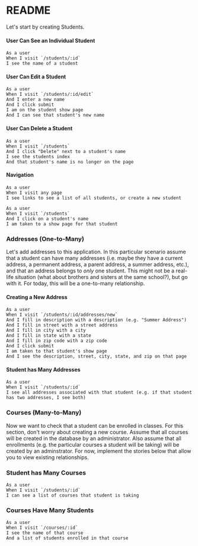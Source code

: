 # README

Let's start by creating Students.

#### User Can See an Individual Student

```
As a user
When I visit `/students/:id`
I see the name of a student
```

<!-- #### User Can See a List of Students

```
As a user
When I visit `/students`
I see a list of student names
``` -->

<!-- #### User Can Create a Student

```
As a user
When I visit `/students/new`
And I fill in name
And I click submit
I am on the student show page
And I see that student's name
``` -->

#### User Can Edit a Student

```
As a user
When I visit `/students/:id/edit`
And I enter a new name
And I click submit
I am on the student show page
And I can see that student's new name
```

#### User Can Delete a Student

```
As a user
When I visit `/students`
And I click "Delete" next to a student's name
I see the students index
And that student's name is no longer on the page
```

#### Navigation

```
As a user
When I visit any page
I see links to see a list of all students, or create a new student
```

```
As a user
When I visit `/students`
And I click on a student's name
I am taken to a show page for that student
```

### Addresses (One-to-Many)

Let's add addresses to this application. In this particular scenario assume that a student can have many addresses (i.e. maybe they have a current address, a permanent address, a parent address, a summer address, etc.), and that an address belongs to *only* one student. This might not be a real-life situation (what about brothers and sisters at the same school?), but go with it. For today, this will be a one-to-many relationship.

#### Creating a New Address

```
As a user
When I visit `/students/:id/addresses/new`
And I fill in description with a description (e.g. "Summer Address")
And I fill in street with a street address
And I fill in city with a city
And I fill in state with a state
And I fill in zip code with a zip code
And I click submit
I am taken to that student's show page
And I see the description, street, city, state, and zip on that page
```

#### Student has Many Addresses

```
As a user
When I visit `/students/:id`
I see all addresses associated with that student (e.g. if that student has two addresses, I see both)
```

### Courses (Many-to-Many)

Now we want to check that a student can be enrolled in classes. For this section, don't worry about creating a new course. Assume that all courses will be created in the database by an administrator. Also assume that all enrollments (e.g. the particular courses a student will be taking) will be created by an adminstrator. For now, implement the stories below that allow you to view existing relationships.

### Student has Many Courses

```
As a user
When I visit `/students/:id`
I can see a list of courses that student is taking
```

### Courses Have Many Students

```
As a user
When I visit `/courses/:id`
I see the name of that course
And a list of students enrolled in that course
```
